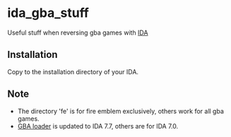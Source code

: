 # ida_gba_stuff
Useful stuff when reversing gba games with [IDA](https://hex-rays.com/)

## Installation
Copy to the installation directory of your IDA.

## Note
- The directory 'fe' is for fire emblem exclusively, others work for all gba games.
- [GBA loader](https://github.com/laqieer/ida_gba_stuff/blob/master/loaders/GBA_Loader.py) is updated to IDA 7.7, others are for IDA 7.0.
